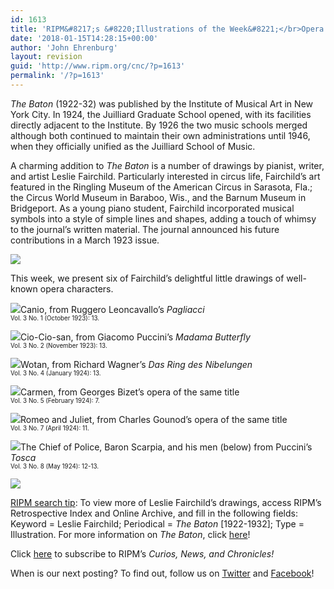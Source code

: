 ```yaml
---
id: 1613
title: 'RIPM&#8217;s &#8220;Illustrations of the Week&#8221;</br>Opera Characters Sketched in <i>The Baton</i>'
date: '2018-01-15T14:28:15+00:00'
author: 'John Ehrenburg'
layout: revision
guid: 'http://www.ripm.org/cnc/?p=1613'
permalink: '/?p=1613'
---
```


*The Baton* (1922-32) was published by the Institute of Musical Art in New York City. In 1924, the Juilliard Graduate School opened, with its facilities directly adjacent to the Institute. By 1926 the two music schools merged although both continued to maintain their own administrations until 1946, when they officially unified as the Juilliard School of Music.

A charming addition to *The Baton* is a number of drawings by pianist, writer, and artist Leslie Fairchild. Particularly interested in circus life, Fairchild’s art featured in the Ringling Museum of the American Circus in Sarasota, Fla.; the Circus World Museum in Baraboo, Wis., and the Barnum Museum in Bridgeport. As a young piano student, Fairchild incorporated musical symbols into a style of simple lines and shapes, adding a touch of whimsy to the journal’s written material. The journal announced his future contributions in a March 1923 issue.

![](http://www.ripm.org/cnc/wp-content/uploads/2018/01/1b-Fairchild.jpg)

This week, we present six of Fairchild’s delightful little drawings of well-known opera characters.

![](http://www.ripm.org/cnc/wp-content/uploads/2018/01/2-Fairchild.jpg)Canio, from Ruggero Leoncavallo’s *Pagliacci*  
<span style="font-size: 70%;">Vol. 3 No. 1 (October 1923): 13.</span>

![](http://www.ripm.org/cnc/wp-content/uploads/2018/01/3-Fairchild.jpg)Cio-Cio-san, from Giacomo Puccini’s *Madama Butterfly*  
<span style="font-size: 70%;">Vol. 3 No. 2 (November 1923): 13.</span>

![](http://www.ripm.org/cnc/wp-content/uploads/2018/01/4-Fairchild.jpg)Wotan, from Richard Wagner’s *Das Ring des Nibelungen*  
<span style="font-size: 70%;">Vol. 3 No. 4 (January 1924): 13.</span>

![](http://www.ripm.org/cnc/wp-content/uploads/2018/01/5-Fairchild.jpg)Carmen, from Georges Bizet’s opera of the same title  
<span style="font-size: 70%;">Vol. 3 No. 5 (February 1924): 7.</span>

![](http://www.ripm.org/cnc/wp-content/uploads/2018/01/6-Fairchild.jpg)Romeo and Juliet, from Charles Gounod’s opera of the same title  
<span style="font-size: 70%;">Vol. 3 No. 7 (April 1924): 11.</span>

![](http://www.ripm.org/cnc/wp-content/uploads/2018/01/7-Fairchild.jpg)The Chief of Police, Baron Scarpia, and his men (below) from Puccini’s *Tosca*  
<span style="font-size: 70%;">Vol. 3 No. 8 (May 1924): 12-13.</span>

![](http://www.ripm.org/cnc/wp-content/uploads/2018/01/8-Fairchild.jpg)

<u>RIPM search tip</u>: To view more of Leslie Fairchild’s drawings, access RIPM’s Retrospective Index and Online Archive, and fill in the following fields: Keyword = Leslie Fairchild; Periodical = *The Baton* \[1922-1932\]; Type = Illustration. For more information on *The Baton*, click [here](http://ripm.org/index.php?page=JournalInfo&ABB=BAT)!

Click [here](http://ripm.org/?page=cncsubscribe) to subscribe to RIPM’s *Curios, News, and Chronicles!*

When is our next posting? To find out, follow us on [Twitter](https://twitter.com/RIPMCenter) and [Facebook](https://www.facebook.com/RIPMCenter/)!